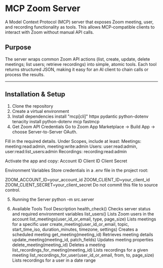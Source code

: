 # MCP Zoom Server

A Model Context Protocol (MCP) server that exposes Zoom meeting, user, and recording functionality as tools. This allows MCP-compatible clients to interact with Zoom without manual API calls.

## Purpose

The server wraps common Zoom API actions (list, create, update, delete meetings; list users; retrieve recordings) into simple, atomic tools. Each tool returns structured JSON, making it easy for an AI client to chain calls or process the results.

---

## Installation & Setup

1. Clone the repository
2. Create a virtual environment
3. Install dependencies
install "mcp[cli]" httpx pydantic python-dotenv tenacity
install python-dotenv mcp fastmcp
4. Get Zoom API Credentials
Go to Zoom App Marketplace → Build App → choose Server-to-Server OAuth.

Fill in the required details.
Under Scopes, include at least:
Meetings: meeting:read:admin, meeting:write:admin
Users: user:read:admin, user:read:list_users:admin
Recordings: recording:read:admin

Activate the app and copy:
Account ID
Client ID
Client Secret

Environment Variables
Store credentials in a .env file in the project root:

ZOOM_ACCOUNT_ID=your_account_id
ZOOM_CLIENT_ID=your_client_id
ZOOM_CLIENT_SECRET=your_client_secret
Do not commit this file to source control.

5. Running the Server
python -m src.server


6. Available Tools
Tool	Description
health_check()	Checks server status and required environment variables
list_users()	Lists Zoom users in the account
list_meetings(user_id_or_email, type, page_size)	Lists meetings for a specific user
create_meeting(user_id_or_email, topic, start_time_iso, duration_minutes, timezone, settings)	Creates a scheduled meeting
get_meeting(meeting_id)	Retrieves meeting details
update_meeting(meeting_id, patch_fields)	Updates meeting properties
delete_meeting(meeting_id)	Deletes a meeting
list_recordings_for_meeting(meeting_id)	Lists recordings for a given meeting
list_recordings_for_user(user_id_or_email, from, to, page_size)	Lists recordings for a user in a date range

